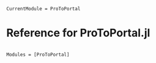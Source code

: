 ```@meta
CurrentModule = ProToPortal
```

# Reference for ProToPortal.jl

```@index
```

```@autodocs
Modules = [ProToPortal]
```